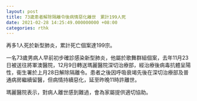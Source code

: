 ```yaml
---
layout: post
title: 73歲患者解除隔離令後病情惡化離世　累計199人死
date: 2021-02-28 14:25:49.000000000 +08:00
categories: rthk
---
```


再多1人死於新型肺炎，累計死亡個案達199宗。

一名73歲男病人早前初步確診感染新型肺炎，他屬於歌舞群組個案，去年11月23日被送往將軍澳醫院，12月9日轉送瑪麗醫院深切治療部，經治療後病毒抗體呈陽性，衞生署於上月28日解除隔離令。患者之後因呼吸衰竭先後在深切治療部及普通病房繼續留醫，但病情持續惡化，延至昨晚11時許離世。

瑪麗醫院表示，對病人離世感到難過，會為家屬提供適切協助。
